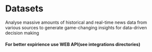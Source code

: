 # Datasets
Analyse massive amounts of historical and real-time news data from various sources to generate game-changing insights for data-driven decision making

#### For better expirience use WEB API(see integrations directories)
